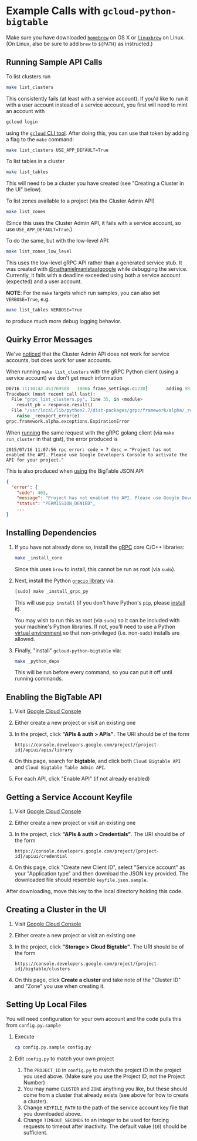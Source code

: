 # Example Calls with `gcloud-python-bigtable`

Make sure you have downloaded [`homebrew`][2] on OS X or
[`linuxbrew`][3] on Linux. (On Linux, also be sure to
add `brew` to `${PATH}` as instructed.)

## Running Sample API Calls

To list clusters run

```bash
make list_clusters
```

This consistently fails (at least with a service account). If
you'd like to run it with a user account instead of a service
account, you first will need to mint an account with

```bash
gcloud login
```

using the [`gcloud` CLI tool][8]. After doing this, you can
use that token by adding a flag to the `make` command:

```bash
make list_clusters USE_APP_DEFAULT=True
```

To list tables in a cluster

```bash
make list_tables
```

This will need to be a cluster you have created (see
"Creating a Cluster in the UI" below).

To list zones available to a project (via the Cluster Admin API)

```bash
make list_zones
```

(Since this uses the Cluster Admin API, it fails with a service
account, so use `USE_APP_DEFAULT=True`.)

To do the same, but with the low-level API:

```bash
make list_zones_low_level
```

This uses the low-level gRPC API rather than a generated service stub.
It was created with [@nathanielmanistaatgoogle][11] while
debugging the service. Currently, it fails with a deadline exceeded
using both a service account (expected) and a user account.

**NOTE**: For the `make` targets which run samples, you can
also set `VERBOSE=True`, e.g.

```bash
make list_tables VERBOSE=True
```

to produce much more debug logging behavior.

## Quirky Error Messages

We've [noticed][10] that the Cluster Admin API does not
work for service accounts, but does work for user
accounts.

When running `make list_clusters` with the gRPC Python client
(using a service account) we don't get much information

```python
D0716 11:10:42.451769588   10866 frame_settings.c:230]       adding 983041 for initial_window change
Traceback (most recent call last):
  File "grpc_list_clusters.py", line 35, in <module>
    result_pb = response.result()
  File "/usr/local/lib/python2.7/dist-packages/grpc/framework/alpha/_reexport.py", line 96, in result
    raise _reexport_error(e)
grpc.framework.alpha.exceptions.ExpirationError
```

When [running][9] the same request with the gRPC golang client (via
`make run_cluster` in that gist), the error produced is

```
2015/07/16 11:07:56 rpc error: code = 7 desc = "Project has not enabled the API. Please use Google Developers Console to activate the API for your project."
```

This is also produced when [using][10] the BigTable JSON API

```json
{
  "error": {
    "code": 403,
    "message": "Project has not enabled the API. Please use Google Developers Console to activate the API for your project.",
    "status": "PERMISSION_DENIED",
    ...
}
```

## Installing Dependencies

1.  If you have not already done so, install the [gRPC][5]
    core C/C++ libraries:

    ```bash
    make _install_core
    ```

    Since this uses `brew` to install, this cannot be run as
    root (via `sudo`).

1.  Next, install the Python [`grpcio` library][4] via:

    ```bash
    [sudo] make _install_grpc_py
    ```

    This will use `pip install` (if you don't have Python's
    `pip`, please [install][6] it).

    You may wish to run this as root (via `sudo`) so it can
    be included with your machine's Python libraries. If
    not, you'll need to use a Python [virtual environment][7]
    so that non-privileged (i.e. non-`sudo`) installs
    are allowed.

1.  Finally, "install" `gcloud-python-bigtable` via:

    ```bash
    make _python_deps
    ```

    This will be run before every command, so you can put it
    off until running commands.

## Enabling the BigTable API

1.  Visit [Google Cloud Console][1]
1.  Either create a new project or visit an existing one
1.  In the project, click **"APIs & auth > APIs"**. The URI
    should be of the form

    ```
    https://console.developers.google.com/project/{project-id}/apiui/apis/library
    ```

1.  On this page, search for **bigtable**, and click both `Cloud Bigtable API`
    and `Cloud Bigtable Table Admin API`.
1.  For each API, click "Enable API" (if not already enabled)

## Getting a Service Account Keyfile

1.  Visit [Google Cloud Console][1]
1.  Either create a new project or visit an existing one
1.  In the project, click **"APIs & auth > Credentials"**. The URI
    should be of the form

    ```
    https://console.developers.google.com/project/{project-id}/apiui/credential
    ```

1.  On this page, click "Create new Client ID", select "Service account" as
    your "Application type" and then download the JSON key provided. The
    downloaded file should resemble `keyfile.json.sample`.

After downloading, move this key to the local directory holding this code.

## Creating a Cluster in the UI

1.  Visit [Google Cloud Console][1]
1.  Either create a new project or visit an existing one
1.  In the project, click **"Storage > Cloud Bigtable"**. The URI
    should be of the form

    ```
    https://console.developers.google.com/project/{project-id}/bigtable/clusters
    ```

1.  On this page, click **Create a cluster** and take note of the "Cluster ID"
    and "Zone" you use when creating it.

## Setting Up Local Files

You will need configuration for your own account and the code
pulls this from `config.py.sample`

1.  Execute

    ```bash
    cp config.py.sample config.py
    ```

1.  Edit `config.py` to match your own project

    1.  The `PROJECT_ID` in `config.py` to match the project ID
        in the project you used above. (Make sure you use the
        Project ID, not the Project Number)
    1.  You may name `CLUSTER` and `ZONE` anything you like, but these
        should come from a cluster that already exists (see above for
        how to create a cluster).
    1.  Change `KEYFILE_PATH` to the path of the service account key
        file that you downloaded above.
    1.  Change `TIMEOUT_SECONDS` to an integer to be used for forcing
        requests to timeout after inactivity. The default value (`10`)
        should be sufficient.

[1]: https://console.developers.google.com/
[2]: http://brew.sh/
[3]: https://github.com/Homebrew/linuxbrew#install-linuxbrew-tldr
[4]: https://github.com/grpc/grpc/tree/master/src/python
[5]: http://www.grpc.io/
[6]: https://pip.pypa.io/en/latest/installing.html
[7]: http://docs.python-guide.org/en/latest/dev/virtualenvs/
[8]: https://cloud.google.com/sdk/gcloud/
[9]: https://gist.github.com/dhermes/d27070c90a9862213a3b
[10]: https://github.com/GoogleCloudPlatform/gcloud-python/issues/872#issuecomment-121793405
[11]: https://github.com/nathanielmanistaatgoogle
